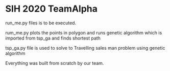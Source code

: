 # SIH 2020 TeamAlpha

run_me.py files is to be executed.

rum_me.py plots the points in polygon and runs genetic algorithm which is imported from tsp_ga and finds shortest path 

tsp_ga.py file is used to solve to Travelling sales man problem using genetic algorithm

Everything was built from scratch by our team.
